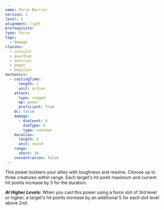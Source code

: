 ```yaml
---
name: Force Barrier
version: 1
level: 2
alignment: light
prerequisite: 
type: force
tags:
  - damage
classes:
  - consular
  - guardian
  - sentinel
  - adept
  - beguiler
mechanics:
  - castingTime:
      length: 1
      unit: action
    attack:
      type: ranged
      wp: power
      proficient: True
    dc: false
    damage:
      - dieCount: 0
        dieType: 0
        type: unknown
    duration:
      length: 8
      unit: round
    range:
      short: 30
    concentration: false
---
```

This power bolsters your allies with toughness and resolve. Choose up to three creatures within range. Each target's hit point maximum and current hit points increase by 5 for the duration.

***__At Higher Levels__:*** When you cast this power using a force slot of 3rd level or higher, a target's hit points increase by an additional 5 for each slot level above 2nd.
    